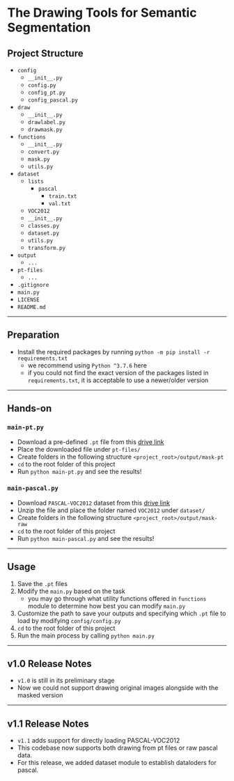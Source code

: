# The Drawing Tools for Semantic Segmentation

## Project Structure
- `config`
    - `__init__.py`
    - `config.py`
    - `config_pt.py`
    - `config_pascal.py`
- `draw`
    - `__init__.py`
    - `drawlabel.py`
    - `drawmask.py`
- `functions`
    - `__init__.py`
    - `convert.py`
    - `mask.py`
    - `utils.py`
- `dataset`
    - `lists`
        - `pascal`
            - `train.txt`
            - `val.txt`
    - `VOC2012`
    - `__init__.py`
    - `classes.py`
    - `dataset.py`
    - `utils.py`
    - `transform.py`
- `output`
    - `...`
- `pt-files`
    - `...`
- `.gitignore`
- `main.py`
- `LICENSE`
- `README.md`

---
## Preparation
- Install the required packages by running `python -m pip install -r requirements.txt` 
    - we recommend using `Python ^3.7.6` here
    - if you could not find the exact version of the packages listed in `requirements.txt`, it is acceptable to use a newer/older version

---
## Hands-on

### `main-pt.py`
- Download a pre-defined `.pt` file from this [drive link](https://drive.google.com/file/d/1ydF8tyVupIqYYsqoZGGYR3hWYr3_jykM/view?usp=sharing)
- Place the downloaded file under `pt-files/`
- Create folders in the following structure `<project_root>/output/mask-pt`
- `cd` to the root folder of this project
- Run `python main-pt.py` and see the results!

### `main-pascal.py`
- Download `PASCAL-VOC2012` dataset from this [drive link](https://drive.google.com/file/d/1zuek0869oc6VZO1kf8K-DWx9tgo8PVyc/view?usp=sharing)
- Unzip the file and place the folder named `VOC2012` under `dataset/`
- Create folders in the following structure `<project_root>/output/mask-raw`
- `cd` to the root folder of this project
- Run `python main-pascal.py` and see the results!

---
## Usage
1. Save the `.pt` files 
2. Modify the `main.py` based on the task
    - you may go through what utility functions offered in `functions` module to determine how best you can modify `main.py`
3. Customize the path to save your outputs and specifying which `.pt` file to load by modifying `config/config.py`
4. `cd` to the root folder of this project
5. Run the main process by calling `python main.py`

---
## v1.0 Release Notes
- `v1.0` is still in its preliminary stage
- Now we could not support drawing original images alongside with the masked version

---
## v1.1 Release Notes
- `v1.1` adds support for directly loading PASCAL-VOC2012 
- This codebase now supports both drawing from pt files or raw pascal data. 
- For this release, we added dataset module to establish dataloders for pascal.
